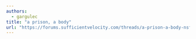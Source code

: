 ```yaml
---
authors:
  - gargulec
title: "a prison, a body"
url: "https://forums.sufficientvelocity.com/threads/a-prison-a-body-nsfw.63933"
---
```



